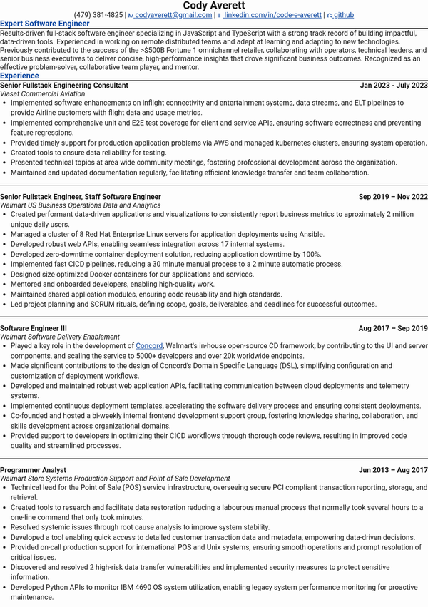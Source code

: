 <!-- <link rel="stylesheet" type="text/css" href="resume.css"> -->
<style>
    body {
        display: block;
        max-width: 1000px;
        margin: 0 auto;
        padding: 0;
        font-family: Roboto;
        font-size: 16px;
    }

     @media print {
        body {
            display: block;
            max-width: 1200px;
            margin: 0 auto;
            padding: 0;
            font-family: Roboto;
            font-size: 12px;
        }
    }

    .name {
        font-size: 1.5rem;
        line-height: 1.5rem;
        font-weight: bold;
        display: block;
        text-align: center;
    }

    h1 {
        border: none;
        text-align: center;
        font-weight: bold;
        padding: 0;
        margin: 1rem 0;
    }

    h2 {
        font-size: 1.1rem;
        font-weight: bold;
        border-bottom: 2px solid black;
        color: #0D47A1;
        margin: 0;
    }

    h3 {
        font-size: 1rem;
        font-weight: bold;
        margin: 0;
    }

    p, ul {
        font-size: 1rem;
        margin: 0;
    }

    ul, ol {
        padding: 0 0 0 1.5rem;
        margin: 0;
    }

    li {
        line-height: 1.4rem;
        /* change this for tighter spacing */
        /* default 150% */
    }

    .skill-columns {
        columns: 3;
    }

    .skill-columns ul li {
        list-style-type: none;
        line-height: 1.2rem;
        padding: 0;
    }

    /* assume images are icons */
    /* icons for skills/tools */
    .info img {
        width: 15px;
    }

    /* assume images are icons */
    /* icons for contact info */
    .info a img {
        width: 12px;
    }

    a {
        color: #0D47A1;
    }

    code {
        color: black;
    }

    time {
        float: right;
        font-size: inherit;
        font-weight: bold;
    }

    location {
        font-weight: normal;
        font-style: italic;
    }

    .info {
        display: block;
        text-align: center;
    }

</style>

<span class="name">Cody Averett</span>

<span class="info">

(479) 381-4825 | [![Mail](https://simpleicons.org/icons/minutemailer.svg) codyaverett@gmail.com](mailto:codyaverett@gmail.com) | [![LinkedIn](https://simpleicons.org/icons/linkedin.svg) linkedin.com/in/code-e-averett](https://www.linkedin.com/in/code-e-averett/) | [![GitHub](https://simpleicons.org/icons/github.svg) github](https://github.com/codyaverett)

</span>

## Expert Software Engineer

Results-driven full-stack software engineer specializing in JavaScript and TypeScript with a strong track record of building impactful, data-driven tools. Experienced in working on remote distributed teams and adept at learning and adapting to new technologies. Previously contributed to the success of the >$500B Fortune 1 omnichannel retailer, collaborating with operators, technical leaders, and senior business executives to deliver concise, high-performance insights that drove significant business outcomes. Recognized as an effective problem-solver, collaborative team player, and mentor.

## Experience

### Senior Fullstack Engineering Consultant<time>Jan 2023 - July 2023</time>
<location>Viasat Commercial Aviation</location>

- Implemented software enhancements on inflight connectivity and entertainment systems, data streams, and ELT pipelines to provide Airline customers with flight data and usage metrics.
- Implemented comprehensive unit and E2E test coverage for client and service APIs, ensuring software correctness and preventing feature regressions.
- Provided timely support for production application problems via AWS and managed kubernetes clusters, ensuring system operation.
- Created tools to ensure data reliability for testing.
- Presented technical topics at area wide community meetings, fostering professional development across the organization.
- Maintained and updated documentation regularly, facilitating efficient knowledge transfer and team collaboration.

---

### Senior Fullstack Engineer, Staff Software Engineer <time>Sep 2019 – Nov 2022</time>
<location>Walmart US Business Operations Data and Analytics</location>

- Created performant data-driven applications and visualizations to consistently report business metrics to aproximately 2 million unique daily users.
- Managed a cluster of 8 Red Hat Enterprise Linux servers for application deployments using Ansible.
- Developed robust web APIs, enabling seamless integration across 17 internal systems.
- Developed zero-downtime container deployment solution, reducing application downtime by 100%.
- Implemented fast CICD pipelines, reducing a 30 minute manual process to a 2 minute automatic process.
- Designed size optimized Docker containers for our applications and services.
- Mentored and onboarded developers, enabling high-quality work.
- Maintained shared application modules, ensuring code reusability and high standards.
- Led project planning and SCRUM rituals, defining scope, goals, deliverables, and deadlines for successful outcomes.

---

### Software Engineer III <time>Aug 2017 – Sep 2019</time>
<location>Walmart Software Delivery Enablement</location>

- Played a key role in the development of [Concord](https://concord.walmartlabs.com), Walmart's in-house open-source CD framework, by contributing to the UI and server components, and scaling the service to 5000+ developers and over 20k worldwide endpoints.
- Made significant contributions to the design of Concord's Domain Specific Language (DSL), simplifying configuration and customization of deployment workflows.
- Developed and maintained robust web application APIs, facilitating communication between cloud deployments and telemetry systems.
- Implemented continuous deployment templates, accelerating the software delivery process and ensuring consistent deployments.
- Co-founded and hosted a bi-weekly internal frontend development support group, fostering knowledge sharing, collaboration, and skills development across organizational domains.
- Provided support to developers in optimizing their CICD workflows through thorough code reviews, resulting in improved code quality and streamlined processes.

---

### Programmer Analyst <time>Jun 2013 – Aug 2017</time>
<location>Walmart Store Systems Production Support and Point of Sale Development</location>

- Technical lead for the Point of Sale (POS) service infrastructure, overseeing secure PCI compliant transaction reporting, storage, and retrieval.
- Created tools to research and facilitate data restoration reducing a labourous manual process that normally took several hours to a one-line command that only took minutes.
- Resolved systemic issues through root cause analysis to improve system stability.
- Developed a tool enabling quick access to detailed customer transaction data and metadata, empowering data-driven decisions.
- Provided on-call production support for international POS and Unix systems, ensuring smooth operations and prompt resolution of critical issues.
- Discovered and resolved 2 high-risk data transfer vulnerabilities and implemented security measures to protect sensitive information.
- Developed Python APIs to monitor IBM 4690 OS system utilization, enabling legacy system performance monitoring for proactive maintenance.

